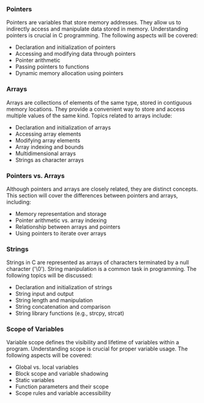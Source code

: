 ### Pointers

Pointers are variables that store memory addresses. They allow us to indirectly access and manipulate data stored in memory. Understanding pointers is crucial in C programming. The following aspects will be covered:
- Declaration and initialization of pointers
- Accessing and modifying data through pointers
- Pointer arithmetic
- Passing pointers to functions
- Dynamic memory allocation using pointers

### Arrays

Arrays are collections of elements of the same type, stored in contiguous memory locations. They provide a convenient way to store and access multiple values of the same kind. Topics related to arrays include:
- Declaration and initialization of arrays
- Accessing array elements
- Modifying array elements
- Array indexing and bounds
- Multidimensional arrays
- Strings as character arrays

### Pointers vs. Arrays

Although pointers and arrays are closely related, they are distinct concepts. This section will cover the differences between pointers and arrays, including:
- Memory representation and storage
- Pointer arithmetic vs. array indexing
- Relationship between arrays and pointers
- Using pointers to iterate over arrays

### Strings

Strings in C are represented as arrays of characters terminated by a null character ('\0'). String manipulation is a common task in programming. The following topics will be discussed:
- Declaration and initialization of strings
- String input and output
- String length and manipulation
- String concatenation and comparison
- String library functions (e.g., strcpy, strcat)

### Scope of Variables

Variable scope defines the visibility and lifetime of variables within a program. Understanding scope is crucial for proper variable usage. The following aspects will be covered:
- Global vs. local variables
- Block scope and variable shadowing
- Static variables
- Function parameters and their scope
- Scope rules and variable accessibility
